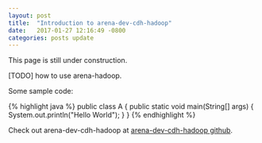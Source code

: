 ```yaml
---
layout: post
title:  "Introduction to arena-dev-cdh-hadoop"
date:   2017-01-27 12:16:49 -0800
categories: posts update
---
```


This page is still under construction.

[TODO] how to use arena-hadoop.

Some sample code:

{% highlight java %}
public class A {
  public static void main(String[] args) {
    System.out.println("Hello World");
  }
}
{% endhighlight %}

Check out arena-dev-cdh-hadoop at [arena-dev-cdh-hadoop github][arena-dev-cdh-hadoop-github].

[arena-dev-cdh-hadoop-github]: https://github.com/binyuanchen/arena-dev-cdh-hadoop
